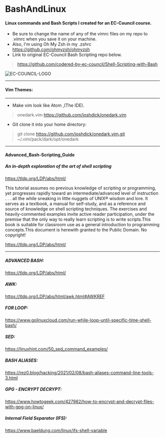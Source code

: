 # BashAndLinux

#### Linux commands and Bash Scripts I created for an EC-Council course. 
- Be sure to change the name of any of the vimrc files on my repo to .vimrc when you save it on your machine.
- Also, I'm using Oh My Zsh in my .zshrc https://github.com/ohmyzsh/ohmyzsh
- Link to original EC-Council Bash Scripting repo below.

>https://github.com/codered-by-ec-council/Shell-Scripting-with-Bash

![EC-COUNCIL-LOGO](https://user-images.githubusercontent.com/46334926/152244010-673a77a5-4309-4eba-b9d5-719d9af98e06.png)



---

#### Vim Themes:
---

- Make vim look like Atom ,(The IDE). 
>onedark.vim
>https://github.com/joshdick/onedark.vim

- Git clone it into your home directory:
>git clone https://github.com/joshdick/onedark.vim.git   ~/.vim/pack/dark/opt/onedark

---

#### Advanced_Bash-Scripting_Guide
##### An in-depth exploration of the art of shell scripting

https://tldp.org/LDP/abs/html/

This tutorial assumes no previous knowledge of scripting or programming,
yet progresses rapidly toward an intermediate/advanced level of instruction . . . 
all the while sneaking in little nuggets of UNIX® wisdom and lore. 
It serves as a textbook, a manual for self-study, and as a reference and source of knowledge on shell scripting techniques.
The exercises and heavily-commented examples invite active reader participation, under the premise that the only way to really learn scripting is to write scripts.This book is suitable for classroom use as a general introduction to programming concepts.This document is herewith granted to the Public Domain. No copyright!

https://tldp.org/LDP/abs/html/

---

##### ADVANCED BASH:
https://tldp.org/LDP/abs/html/ 


##### AWK:
https://tldp.org/LDP/abs/html/awk.html#AWKREF


##### FOR LOOP:
https://www.golinuxcloud.com/run-while-loop-until-specific-time-shell-bash/


##### SED:
https://linuxhint.com/50_sed_command_examples/


##### BASH ALIASES:
https://rez0.blog/hacking/2021/02/08/bash-aliases-command-line-tools-3.html


##### GPG - ENCRYPT DECRYPT:
https://www.howtogeek.com/427982/how-to-encrypt-and-decrypt-files-with-gpg-on-linux/


##### Internal Field Separator (IFS):
https://www.baeldung.com/linux/ifs-shell-variable

